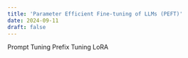 ```yaml
---
title: 'Parameter Efficient Fine-tuning of LLMs (PEFT)'
date: 2024-09-11
draft: false
---
```

Prompt Tuning
Prefix Tuning
LoRA
